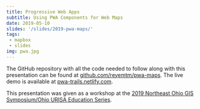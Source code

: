 ```yaml
---
title: Progressive Web Apps
subtitle: Using PWA Components for Web Maps
date: 2019-05-10
slides: '/slides/2019-pwa-maps/'
tags: 
 - mapbox
 - slides
img: pwa.jpg
---
```


The GitHub repository with all the code needed to follow along with this presentation can be found at [github.com/reyemtm/pwa-maps](https://github.com/reyemtm/pwa-maps). The live demo is available at [pwa-trails.netlify.com](https://pwa-trails.netlify.com).

This presentation was given as a workshop at the [2019 Northeast Ohio GIS Symposium/Ohio URISA Education Series](https://www.ohurisa.org/events/#!event/2019/5/9/2019-northeast-ohio-gis-symposium).